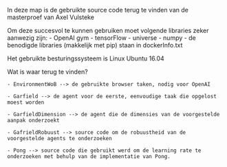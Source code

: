 In deze map is de gebruikte source code terug te vinden van de masterproef van Axel Vulsteke

Om deze succesvol te kunnen gebruiken moet volgende libraries zeker aanwezig zijn:
	- OpenAI gym
	- tensorFlow
	- universe
	- numpy 
	- de benodigde libraries (makkelijk met pip) staan in dockerInfo.txt

Het gebruikte besturingssysteem is Linux Ubuntu 16.04 

Wat is waar terug te vinden?

	- EnvironmentWoB --> de gebruikte browser taken, nodig voor OpenAI
	
	- Garfield --> de agent voor de eerste, eenvoudige taak die opgelost moest worden
	
	- GarfieldDimension --> de agent die de dimensies van de voorgestelde aanpak onderzoekt
	
	- GafrieldRobuust --> source code om de robuustheid van de voorgestelde agents te onderzoeken
	
	- Pong --> source code die gebruikt werd om de learning rate te onderzoeken met behulp van de implementatie van Pong.
